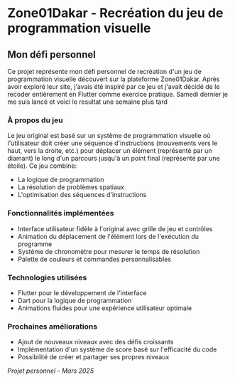 # Zone01Dakar - Recréation du jeu de programmation visuelle

## Mon défi personnel

Ce projet représente mon défi personnel de recréation d'un jeu de programmation visuelle découvert sur la plateforme Zone01Dakar. Après avoir exploré leur site, j'avais été inspiré par ce jeu et j'avait décidé de le recoder entièrement en Flutter comme exercice pratique. Samedi dernier je me suis lancé et voici le resultat une semaine plus tard

### À propos du jeu

Le jeu original est basé sur un système de programmation visuelle où l'utilisateur doit créer une séquence d'instructions (mouvements vers le haut, vers la droite, etc.) pour déplacer un élément (représenté par un diamant) le long d'un parcours jusqu'à un point final (représenté par une étoile). Ce jeu combine:

- La logique de programmation
- La résolution de problèmes spatiaux
- L'optimisation des séquences d'instructions

### Fonctionnalités implémentées

- Interface utilisateur fidèle à l'original avec grille de jeu et contrôles
- Animation du déplacement de l'élément lors de l'exécution du programme
- Système de chronomètre pour mesurer le temps de résolution
- Palette de couleurs et commandes personnalisables

### Technologies utilisées

- Flutter pour le développement de l'interface
- Dart pour la logique de programmation
- Animations fluides pour une expérience utilisateur optimale

### Prochaines améliorations

- Ajout de nouveaux niveaux avec des défis croissants
- Implémentation d'un système de score basé sur l'efficacité du code
- Possibilité de créer et partager ses propres niveaux

*Projet personnel - Mars 2025*
